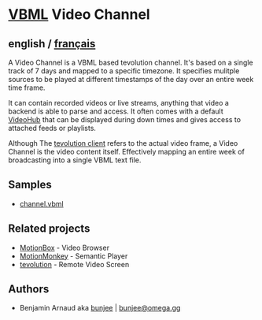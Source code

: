 # [VBML](README.md) Video Channel

## english / [français](fr/VideoChannel.md)

A Video Channel is a VBML based tevolution channel. It's based on a single track of 7 days and
mapped to a specific timezone. It specifies mulitple sources to be played at different timestamps
of the day over an entire week time frame.

It can contain recorded videos or live streams, anything that video a backend is able to parse and
access. It often comes with a default [VideoHub](VideoHub.md) that can be displayed during down
times and gives access to attached feeds or playlists.

Although The [tevolution client](https://omega.gg/tevolution) refers to the actual video frame, a
Video Channel is the video content itself. Effectively mapping an entire week of broadcasting into
a single VBML text file.

## Samples

- [channel.vbml](samples/track/channel.vbml)

## Related projects

- [MotionBox](https://omega.gg/MotionBox/sources) - Video Browser
- [MotionMonkey](https://omega.gg/MotionMonkey) - Semantic Player
- [tevolution](https://omega.gg/tevolution) - Remote Video Screen

## Authors

- Benjamin Arnaud aka [bunjee](https://bunjee.me) | <bunjee@omega.gg>
